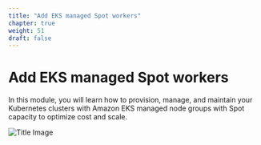 ```yaml
---
title: "Add EKS managed Spot workers"
chapter: true
weight: 51
draft: false
---
```


# Add EKS managed Spot workers

In this module, you will learn how to provision, manage, and maintain your Kubernetes clusters with Amazon EKS managed node groups with Spot capacity to optimize cost and scale.

![Title Image](/images/using_ec2_spot_instances_with_eks/spotworkers/eks_spot_managed_architecture.png)
